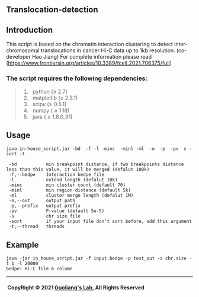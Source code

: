 ## Translocation-detection
## Introduction
This script is based on the chromatin interaction clustering to detect inter-chromosomal translocations in cancer Hi-C data up to 1kb resolution. 
(co-developer Hao Jiang)
For complete information please read (https://www.frontiersin.org/articles/10.3389/fcell.2021.706375/full) 
### The script requires the following dependencies:
> 1) &nbsp; python (≥ 2.7) <br/>
> 2) &nbsp; matplotlib (≥ 2.3.1) <br/> 
> 3) &nbsp; scipy  (≥ 0.5.1)<br/>
> 4) &nbsp; numpy ( ≥ 1.18) <br/>
> 5) &nbsp; java ( ≥ 1.8.0_91) <br/> 
## Usage
    java in-house_script.jar -bd  -f -l -minc  -minl -ml  -o  -p  -pv  s -sort -t 
    
     -bd           min breakpoint distance, if two breakpoints distance less than this value, it will be merged (defalut 100k) 
     -f,--bedpe    Interaction bedpe file 
     -l            extend length (defalut 10k) 
     -minc         min cluster count (default 70)
     -minl         min region distance (default 5k) 
     -ml           cluster merge length (defalut 1M) 
     -o,--out      output path 
     -p,--prefix   output prefix 
     -pv           P-value (default 5e-5) 
     -s            chr size file  
     -sort         if your input file don't sort before, add this argument 
     -t,--thread   threads  
    
## Example   
    java -jar in_house_script.jar -f input.bedpe -p test_out -s chr.size -t 1 -l 20000
    bedpe: Hi-C file 6 column
   
-----------------------------------------------------------------------------------------------------------------
#### &nbsp;CopyRight &#169; 2021 [Guoliang's Lab](http://glab.hzau.edu.cn/index.php), All Rights Reserved
